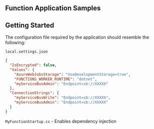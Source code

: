 ## Function Application Samples

## Getting Started

The configuration file required by the application should resemble the following:

`local.settings.json`
```json
{
  "IsEncrypted": false,
  "Values": {
    "AzureWebJobsStorage": "UseDevelopmentStorage=true",
    "FUNCTIONS_WORKER_RUNTIME": "dotnet",
    "myServiceBusAdmin": "Endpoint=sb://XXXXX"
  },
  "ConnectionStrings": {
    "myServiceBusWrite": "Endpoint=sb://XXXXX",
    "myServiceBusAdmin": "Endpoint=sb://XXXXX"
  }
}
```

`MyFunctionStartup.cs` - Enables dependency injection